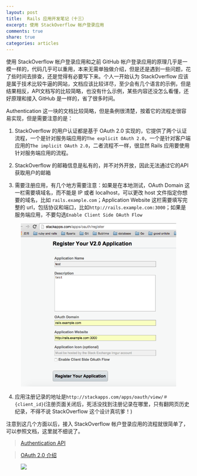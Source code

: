 ```yaml
---
layout: post
title:  Rails 应用开发笔记（十三）
excerpt: 使用 StackOverflow 帐户登录应用
comments: true
share: true
categories: articles
---
```


使用 StackOverflow 帐户登录应用和之前 GitHub 帐户登录应用的原理几乎是一模一样的，代码几乎可以重用，本来无需单独做介绍，但是还是遇到一些问题，花了些时间去排查，还是觉得有必要写下来。个人一开始认为 StackOverflow 应该是属于技术比较牛逼的网站，文档应该比较详尽，至少会有几个语言的示例，但是结果相反，API文档写的比较简略，也没有什么示例，某些内容还没怎么看懂，还好原理和接入 GitHub 是一样的，省了很多时间。

Authentication 这一块的文档比较简略，但是条例很清楚，按着它的流程走很容易实现，但是需要注意的是：

1. StackOverflow 的用户认证都是基于 OAuth 2.0 实现的，它提供了两个认证流程，一个是针对服务端应用的`The explicit OAuth 2.0`，一个是针对客户端应用的`The implicit OAuth 2.0`，二者流程不一样，很显然 Rails 应用要使用针对服务端应用的流程。

2. StackOverflow 的邮箱信息是私有的，并不对外开放，因此无法通过它的API获取用户的邮箱

3. 需要注册应用，有几个地方需要注意：如果是在本地测试，OAuth Domain 这一栏需要填域名，而不能是 IP 或者 localhost，可以更改 host 文件指定你想要的域名，比如 `rails.example.com`；Application Website 这栏需要填写完整的 url，包括协议和端口，比如`http://rails.example.com:3000`；如果是服务端应用，不要勾选`Enable Client Side OAuth Flow`

<figure>
    <img src="/images/20150903-01.png">
</figure>

4. 应用注册记录的地址是`http://stackapps.com/apps/oauth/view/＃{client_id}`(注册页面关闭后，死活没找到注册记录在哪里，只有翻网页历史纪录，不得不说 StackOverflow 这个设计真坑爹！)

注意到这几个方面以后，接入 StackOverflow 帐户登录应用的流程就很简单了，可以参照文档，这里就不细说了。

> [Authentication API](https://api.stackexchange.com/docs/authentication)

> [OAuth 2.0 介绍](http://www.ruanyifeng.com/blog/2014/05/oauth_2_0.html)

<figure>
    <img src="http://zippy.gfycat.com/BlindCanineAfricanjacana.gif">
</figure>